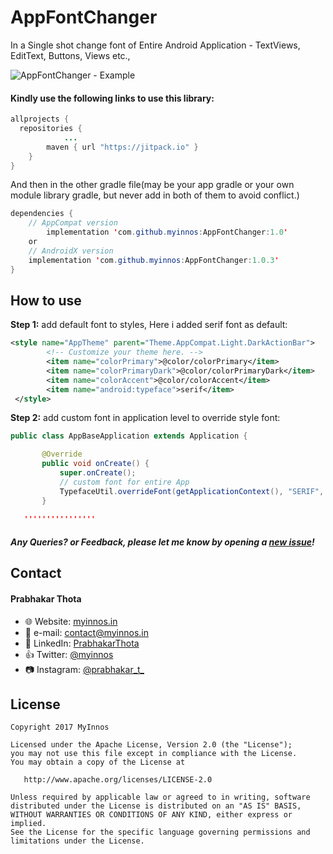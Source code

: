 # AppFontChanger
In a Single shot change font of Entire Android Application - TextViews, EditText, Buttons, Views etc., 

 ![AppFontChanger - Example](https://s19.postimg.org/j4ivto00z/singleshot_custom_font.png)
  
#### Kindly use the following links to use this library:

```java
allprojects {
  repositories {
			...
		maven { url "https://jitpack.io" }
	}
}
```
And then in the other gradle file(may be your app gradle or your own module library gradle, but never add in both of them to avoid conflict.)
```java
dependencies {
    // AppCompat version
        implementation 'com.github.myinnos:AppFontChanger:1.0'
	or
    // AndroidX version
	implementation 'com.github.myinnos:AppFontChanger:1.0.3'
}
```
How to use
-----
**Step 1:** add default font to styles, Here i added serif font as default:

```xml
<style name="AppTheme" parent="Theme.AppCompat.Light.DarkActionBar">
        <!-- Customize your theme here. -->
        <item name="colorPrimary">@color/colorPrimary</item>
        <item name="colorPrimaryDark">@color/colorPrimaryDark</item>
        <item name="colorAccent">@color/colorAccent</item>
        <item name="android:typeface">serif</item>
 </style>
```
 
 **Step 2:** add custom font in application level to override style font:

 ```java
 public class AppBaseApplication extends Application {
 
    	@Override
    	public void onCreate() {
        	super.onCreate();
        	// custom font for entire App
        	TypefaceUtil.overrideFont(getApplicationContext(), "SERIF", "fonts/Montserrat-Regular.ttf");
    	}
	
	''''''''''''''''
```
##### Any Queries? or Feedback, please let me know by opening a [new issue](https://github.com/myinnos/SingleShotFontChange/issues/new)!

## Contact
#### Prabhakar Thota
* :globe_with_meridians: Website: [myinnos.in](http://www.myinnos.in "Prabhakar Thota")
* :email: e-mail: contact@myinnos.in
* :mag_right: LinkedIn: [PrabhakarThota](https://www.linkedin.com/in/prabhakarthota "Prabhakar Thota on LinkedIn")
* :thumbsup: Twitter: [@myinnos](https://twitter.com/myinnos "Prabhakar Thota on twitter")  
* :camera: Instagram: [@prabhakar_t_](https://www.instagram.com/prabhakar_t_/ "Prabhakar Thota on Instagram")   

License
-------

    Copyright 2017 MyInnos

    Licensed under the Apache License, Version 2.0 (the "License");
    you may not use this file except in compliance with the License.
    You may obtain a copy of the License at

       http://www.apache.org/licenses/LICENSE-2.0

    Unless required by applicable law or agreed to in writing, software
    distributed under the License is distributed on an "AS IS" BASIS,
    WITHOUT WARRANTIES OR CONDITIONS OF ANY KIND, either express or implied.
    See the License for the specific language governing permissions and
    limitations under the License.

   
